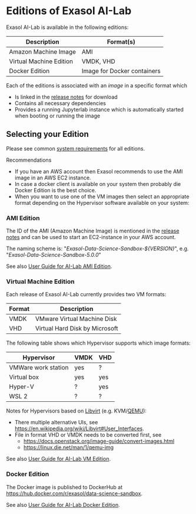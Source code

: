 # Editions of Exasol AI-Lab

Exasol AI-Lab is available in the following editions:

<!--
| VMDK   | VMware Virtual Machine Disk    |
| VHD    | Virtual Hard Disk by Microsoft |
-->

| Description             | Format(s)                   |
|-------------------------|-----------------------------|
| Amazon Machine Image    | AMI                         |
| Virtual Machine Edition | VMDK, VHD                   |
| Docker Edition          | Image for Docker containers |

Each of the editions is associated with an _image_ in a specific format which
* Is linked in the [release notes](https://github.com/exasol/data-science-sandbox/releases/latest) for download
* Contains all necessary dependencies
* Provides a running Jupyterlab instance which is automatically started when booting or running the image

## Selecting your Edition

Please see common [system requirements](user_guide.md#system-requirements) for all editions.

Recommendations
* If you have an AWS account then Exasol recommends to use the AMI image in an AWS EC2 instance.
* In case a docker client is available on your system then probably die Docker Edition is the best choice.
* When you want to use one of the VM images then select an appropriate format depending on the Hypervisor software available on your system:

### AMI Edition

The ID of the AMI (Amazon Machine Image) is mentioned in the [release notes](https://github.com/exasol/data-science-sandbox/releases/latest) and can be used to start an EC2-instance in your AWS account.

The naming scheme is: "_Exasol-Data-Science-Sandbox-${VERSION}_", e.g. "_Exasol-Data-Science-Sandbox-5.0.0_"

See also [User Guide for AI-Lab AMI Edition](ami_usage.md).

### Virtual Machine Edition

Each release of Exasol AI-Lab currently provides two VM formats:

| Format     | Description                    |
| -----------|--------------------------------|
| VMDK       | VMware Virtual Machine Disk    |
| VHD        | Virtual Hard Disk by Microsoft |

The following table shows which Hypervisor supports which image formats:

| Hypervisor          | VMDK | VHD |
|---------------------|------|-----|
| VMWare work station | yes  | ?   |
| Virtual box         | yes  | yes |
| Hyper-V             | ?    | yes |
| WSL 2               | ?    | ?   |

Notes for Hypervisors based on [Libvirt](https://en.wikipedia.org/wiki/Libvirt) (e.g. KVM/[QEMU](https://en.wikipedia.org/wiki/QEMU)):
* There multiple alternative UIs, see https://en.wikipedia.org/wiki/Libvirt#User_Interfaces.
* File in format VHD or VMDK needs to be converted first, see
  * https://docs.openstack.org/image-guide/convert-images.html
   * https://linux.die.net/man/1/qemu-img

See also [User Guide for AI-Lab VM Edition](vm_usage.md).

### Docker Edition

The Docker image is published to DockerHub at https://hub.docker.com/r/exasol/data-science-sandbox.

See also [User Guide for AI-Lab Docker Edition](docker/docker_usage.md).
